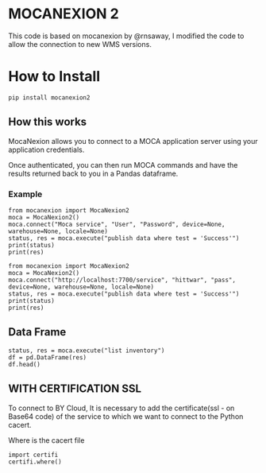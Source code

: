 # MOCANEXION 2

This code is based on mocanexion by @rnsaway, I modified the code to allow the connection to new WMS versions.

# How to Install
```
pip install mocanexion2
```

## How this works

MocaNexion allows you to connect to a MOCA application server using your application credentials.  

Once authenticated, you can then run MOCA commands and have the results returned back to you in a Pandas dataframe.

### Example
```
from mocanexion import MocaNexion2
moca = MocaNexion2()
moca.connect("Moca service", "User", "Password", device=None, warehouse=None, locale=None)
status, res = moca.execute("publish data where test = 'Success'")
print(status)
print(res)
```
```
from mocanexion import MocaNexion2
moca = MocaNexion2()
moca.connect("http://localhost:7700/service", "hittwar", "pass", device=None, warehouse=None, locale=None)
status, res = moca.execute("publish data where test = 'Success'")
print(status)
print(res)
```

## Data Frame
```
status, res = moca.execute("list inventory")
df = pd.DataFrame(res)
df.head()
```

## WITH CERTIFICATION SSL
To connect to BY Cloud, It is necessary to add the certificate(ssl - on Base64 code) of the service to which we want to connect to the Python cacert. 

Where is the cacert file
```
import certifi
certifi.where()
```
